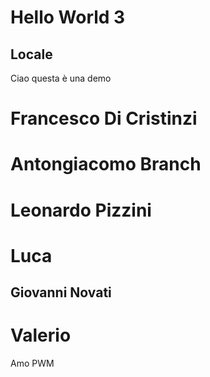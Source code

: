 # Hello World 3
## Locale
Ciao questa è una demo
# Francesco Di Cristinzi
# Antongiacomo Branch
# Leonardo Pizzini
# Luca
## Giovanni Novati
# Valerio
Amo PWM

